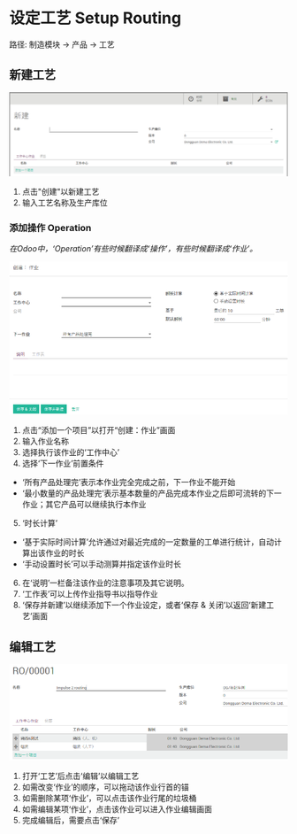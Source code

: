 # 设定工艺 Setup Routing

路径: 制造模块 -> 产品 -> 工艺

## 新建工艺

![新建工艺](_images/Routing0.PNG)

1. 点击"创建"以新建工艺
2. 输入工艺名称及生产库位

### 添加操作 Operation

*在Odoo中，‘Operation’有些时候翻译成‘操作’，有些时候翻译成‘作业’。*

![创建：作业](_images/Operation0.PNG)

1. 点击“添加一个项目”以打开“创建：作业”画面
2. 输入作业名称
3. 选择执行该作业的‘工作中心’
4. 选择‘下一作业’前置条件
  * ‘所有产品处理完’表示本作业完全完成之前，下一作业不能开始
  * ‘最小数量的产品处理完’表示基本数量的产品完成本作业之后即可流转的下一作业；其它产品可以继续执行本作业
5. ‘时长计算’
  * ‘基于实际时间计算’允许通过对最近完成的一定数量的工单进行统计，自动计算出该作业的时长
  * ‘手动设置时长’可以手动测算并指定该作业时长
6. 在‘说明’一栏备注该作业的注意事项及其它说明。
7. ‘工作表’可以上传作业指导书以指导作业
8. ‘保存并新建’以继续添加下一个作业设定，或者‘保存 & 关闭’以返回‘新建工艺’画面

## 编辑工艺

![编辑工艺](_images/Routing1.PNG)

1. 打开‘工艺’后点击‘编辑’以编辑工艺
2. 如需改变‘作业’的顺序，可以拖动该作业行首的锚
3. 如需删除某项‘作业’，可以点击该作业行尾的垃圾桶
4. 如需编辑某项‘作业’，点击该作业可以进入作业编辑画面
5. 完成编辑后，需要点击‘保存’
